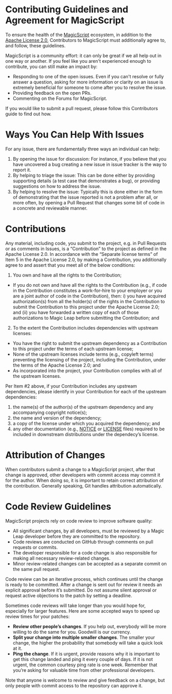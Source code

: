 # Contributing Guidelines and Agreement for MagicScript
To ensure the health of the [MagicScript](https://www.magicscript.org/) ecosystem, in addition to the [Apache License 2.0](http://www.apache.org/licenses/LICENSE-2.0), Contributors to MagicScript must additionally agree to, and follow, these guidelines.

MagicScript is a community effort: it can only be great if we all help out in one way or another. If you feel like you aren't experienced enough to contribute, you can still make an impact by:

* Responding to one of the open issues. Even if you can't resolve or fully answer a question, asking for more information or clarity on an issue is extremely beneficial for someone to come after you to resolve the issue.
* Providing feedback on the open PRs.
* Commenting on the Forums for MagicScript.

If you would like to submit a pull request, please follow this Contributors guide to find out how.

# Ways You Can Help With Issues
For any issue, there are fundamentally three ways an individual can help:

1. By opening the issue for discussion: For instance, if you believe that you have uncovered a bug creating a new issue in issue tracker is the way to report it.
2. By helping to triage the issue: This can be done either by providing supporting details (a test case that demonstrates a bug), or providing suggestions on how to address the issue.
3. By helping to resolve the issue: Typically this is done either in the form of demonstrating that the issue reported is not a problem after all, or more often, by opening a Pull Request that changes some bit of code in a concrete and reviewable manner.

# Contributions
Any material, including code,  you submit to the project, e.g. in Pull Requests or as comments in Issues, is a “Contribution” to the project as defined in the Apache License 2.0.  In accordance with the “Separate license terms” of Item 5 in the Apache License 2.0, by making a Contribution, you additionally agree to and assert that you meet all of the below conditions:

1. You own and have all the rights to the Contribution;
- If you do not own and have all the rights to the Contribution (e.g., if code in the Contribution constitutes a work-for-hire to your employer or you are a joint author of code in the Contribution), then:  i) you have acquired authorization(s) from all the holder(s) of the rights in the Contribution to submit the Contribution to this project under the Apache License 2.0;  and (ii) you have forwarded a written copy of each of those authorizations to Magic Leap before submitting the Contribution; and
2. To the extent the Contribution includes dependencies with upstream licenses:
- You have the right to submit the upstream dependency as a Contribution to this project under the terms of each upstream license; 
- None of the upstream licenses include terms (e.g., copyleft terms) preventing the licensing of the project, including the Contribution, under the terms of the Apache License 2.0; and
- As incorporated into the project, your Contribution complies with all of the upstream licenses.

Per Item #2 above, if your Contribution includes any upstream dependencies, please identify in your Contribution for each of the upstream dependencies:

1. the name(s) of the author(s) of the upstream dependency and any accompanying copyright notice(s);
2. the name and version of the dependency;
3. a copy of the license under which you acquired the dependency; and
4. any other documentation (e.g., [NOTICE](NOTICE) or [LICENSE](LICENSE) files) required to be included in downstream distributions under the dependecy’s license.

# Attribution of Changes
When contributors submit a change to a MagicScript project, after that change is approved, other developers with commit access may commit it for the author. When doing so, it is important to retain correct attribution of the contribution. Generally speaking, Git handles attribution automatically.


# Code Review Guidelines
MagicScript projects rely on code review to improve software quality:

* All significant changes, by all developers, must be reviewed by a Magic Leap developer before they are committed to the repository.
* Code reviews are conducted on GitHub through comments on pull requests or commits.
* The developer responsible for a code change is also responsible for making all necessary review-related changes.
* Minor review-related changes can be accepted as a separate commit on the same pull request.

Code review can be an iterative process, which continues until the change is ready to be committed. After a change is sent out for review it needs an explicit approval before it’s submitted. Do not assume silent approval or request active objections to the patch by setting a deadline.

Sometimes code reviews will take longer than you would hope for, especially for larger features. Here are some accepted ways to speed up review times for your patches:

* **Review other people’s changes**. If you help out, everybody will be more willing to do the same for you. Goodwill is our currency.
* **Split your change into multiple smaller changes**. The smaller your change, the higher the probability that somebody will take a quick look at it.
* **Ping the change**. If it is urgent, provide reasons why it is important to get this change landed and ping it every couple of days. If it is not urgent, the common courtesy ping rate is one week. Remember that you’re asking for valuable time from other professional developers.

Note that anyone is welcome to review and give feedback on a change, but only people with commit access to the repository can approve it.
